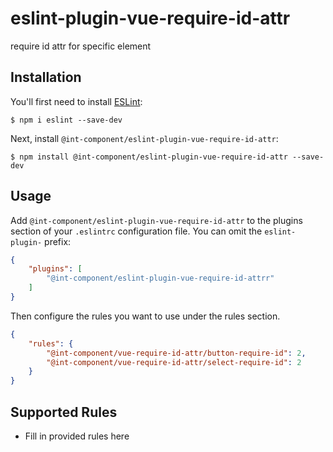 # eslint-plugin-vue-require-id-attr

require id attr for specific element

## Installation

You'll first need to install [ESLint](http://eslint.org):

```
$ npm i eslint --save-dev
```

Next, install `@int-component/eslint-plugin-vue-require-id-attr`:

```
$ npm install @int-component/eslint-plugin-vue-require-id-attr --save-dev
```


## Usage

Add `@int-component/eslint-plugin-vue-require-id-attr` to the plugins section of your `.eslintrc` configuration file. You can omit the `eslint-plugin-` prefix:

```json
{
    "plugins": [
        "@int-component/eslint-plugin-vue-require-id-attrr"
    ]
}
```


Then configure the rules you want to use under the rules section.

```json
{
    "rules": {
        "@int-component/vue-require-id-attr/button-require-id": 2,
        "@int-component/vue-require-id-attr/select-require-id": 2
    }
}
```

## Supported Rules

* Fill in provided rules here





